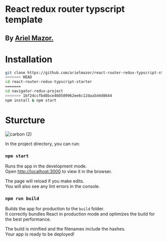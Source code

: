 # React redux router typscript template

## By [Ariel Mazor.](https://github.com/arielmazor)

# Installation

```zsh
git clone https://github.com/arielmazor/react-router-redux-typscript-starter.git
<<<<<<< HEAD
cd react-router-redux-typscript-starter
=======
cd navigator-redux-project
>>>>>>> 1bf24ccfbd8bce460589962ee6c12daa5d4d8644
npm install & npm start
```

# Sturcture

![carbon (2)](https://user-images.githubusercontent.com/64742335/153598241-768b8d7d-d381-47b6-9250-c1001bee6b50.png)

In the project directory, you can run:

### `npm start`

Runs the app in the development mode.\
Open [http://localhost:3000](http://localhost:3000) to view it in the browser.

The page will reload if you make edits.\
You will also see any lint errors in the console.

### `npm run build`

Builds the app for production to the `build` folder.\
It correctly bundles React in production mode and optimizes the build for the best performance.

The build is minified and the filenames include the hashes.\
Your app is ready to be deployed!
